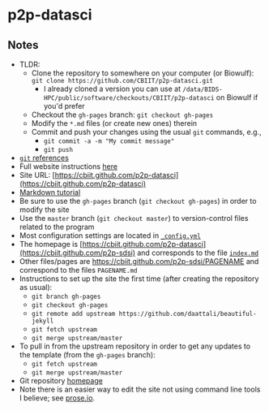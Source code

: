 # p2p-datasci

## Notes
* TLDR:
  * Clone the repository to somewhere on your computer (or Biowulf): `git clone https://github.com/CBIIT/p2p-datasci.git`
    * I already cloned a version you can use at `/data/BIDS-HPC/public/software/checkouts/CBIIT/p2p-datasci` on Biowulf if you'd prefer
  * Checkout the `gh-pages` branch: `git checkout gh-pages`
  * Modify the `*.md` files (or create new ones) therein
  * Commit and push your changes using the usual `git` commands, e.g.,
    * `git commit -a -m "My commit message"`
    * `git push`
* [`git` references](https://try.github.io)
* Full website instructions [here](https://github.com/daattali/beautiful-jekyll)
* Site URL: [https://cbiit.github.com/p2p-datasci](https://cbiit.github.com/p2p-datasci)
* [Markdown tutorial](https://markdowntutorial.com)
* Be sure to use the `gh-pages` branch (`git checkout gh-pages`) in order to modify the site
* Use the `master` branch (`git checkout master`) to version-control files related to the program
* Most configuration settings are located in [`_config.yml`](https://github.com/CBIIT/p2p-datasci/blob/gh-pages/_config.yml)
* The homepage is [https://cbiit.github.com/p2p-datasci](https://cbiit.github.com/p2p-sdsi) and corresponds to the file [`index.md`](https://github.com/CBIIT/p2p-datasci/blob/gh-pages/index.md)
* Other files/pages are https://cbiit.github.com/p2p-sdsi/PAGENAME and correspond to the files `PAGENAME.md`
* Instructions to set up the site the first time (after creating the repository as usual):
  * `git branch gh-pages`
  * `git checkout gh-pages`
  * `git remote add upstream https://github.com/daattali/beautiful-jekyll`
  * `git fetch upstream`
  * `git merge upstream/master`
* To pull in from the upstream repository in order to get any updates to the template (from the `gh-pages` branch):
  * `git fetch upstream`
  * `git merge upstream/master`
* Git repository [homepage](https://github.com/CBIIT/p2p-datasci)
* Note there is an easier way to edit the site not using command line tools I believe; see [prose.io](https://prose.io).
